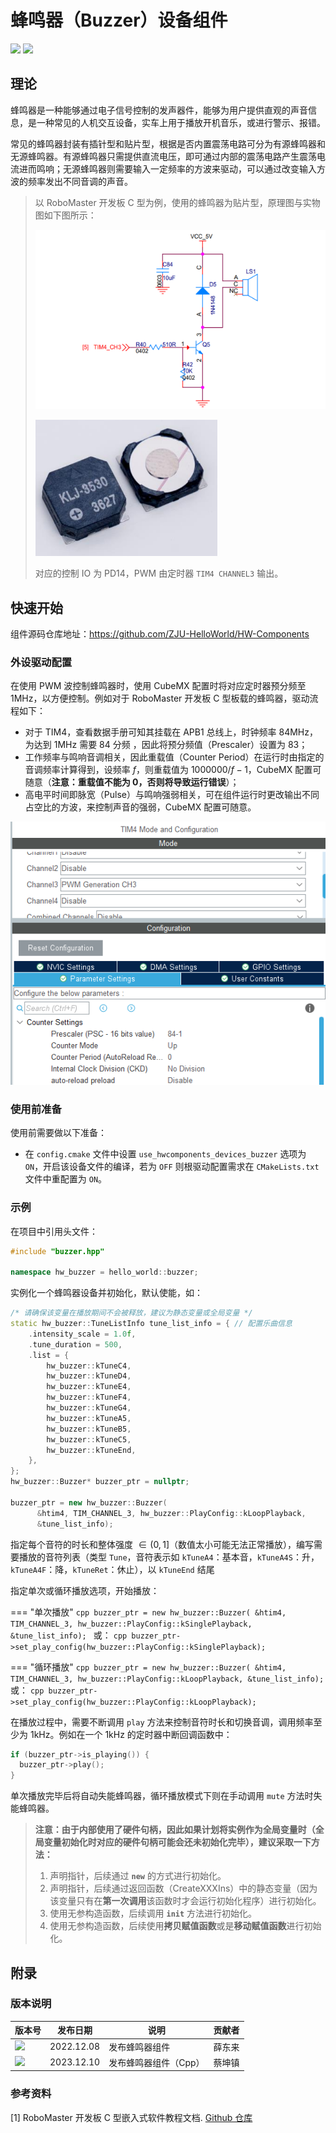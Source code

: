 # 蜂鸣器（Buzzer）设备组件

 <img src = "https://img.shields.io/badge/version-2.0.0-green"><sp> <img src = "https://img.shields.io/badge/author-dungloi | Caikunzhen-lightgrey">

## 理论

蜂鸣器是一种能够通过电子信号控制的发声器件，能够为用户提供直观的声音信息，是一种常见的人机交互设备，实车上用于播放开机音乐，或进行警示、报错。

常见的蜂鸣器封装有插针型和贴片型，根据是否内置震荡电路可分为有源蜂鸣器和无源蜂鸣器。有源蜂鸣器只需提供直流电压，即可通过内部的震荡电路产生震荡电流进而鸣响；无源蜂鸣器则需要输入一定频率的方波来驱动，可以通过改变输入方波的频率发出不同音调的声音。

> 以 RoboMaster 开发板 C 型为例，使用的蜂鸣器为贴片型，原理图与实物图如下图所示：
>
> ![image-20221208075947613](蜂鸣器设备组件.assets/image-20221208075947613.png)
>
> ![image-20221208075600049](蜂鸣器设备组件.assets/image-20221208075600049.png)
>
> 对应的控制 IO 为 PD14，PWM 由定时器 `TIM4 CHANNEL3` 输出。

## 快速开始

组件源码仓库地址：<https://github.com/ZJU-HelloWorld/HW-Components>

### 外设驱动配置

在使用 PWM 波控制蜂鸣器时，使用 CubeMX 配置时将对应定时器预分频至 1MHz，以方便控制。例如对于 RoboMaster 开发板 C 型板载的蜂鸣器，驱动流程如下：

* 对于 TIM4，查看数据手册可知其挂载在 APB1 总线上，时钟频率 84MHz，为达到 1MHz 需要 84 分频 ，因此将预分频值（Prescaler）设置为 83；
* 工作频率与鸣响音调相关，因此重载值（Counter Period）在运行时由指定的音调频率计算得到，设频率 $f$，则重载值为 $1000000 / f-1$，CubeMX 配置可随意（**注意：重载值不能为 0，否则将导致运行错误**）；
* 高电平时间即脉宽（Pulse）与鸣响强弱相关，可在组件运行时更改输出不同占空比的方波，来控制声音的强弱，CubeMX 配置可随意。

![image-20221208093940723](蜂鸣器设备组件.assets/image-20221208093940723.png)

### 使用前准备

使用前需要做以下准备：

* 在 `config.cmake` 文件中设置 `use_hwcomponents_devices_buzzer` 选项为 `ON`，开启该设备文件的编译，若为 `OFF` 则根驱动配置需求在 `CMakeLists.txt` 文件中重配置为 `ON`。

### 示例

在项目中引用头文件：

```cpp
#include "buzzer.hpp"

namespace hw_buzzer = hello_world::buzzer;
```

实例化一个蜂鸣器设备并初始化，默认使能，如：

```cpp
/* 请确保该变量在播放期间不会被释放，建议为静态变量或全局变量 */
static hw_buzzer::TuneListInfo tune_list_info = { // 配置乐曲信息
    .intensity_scale = 1.0f,
    .tune_duration = 500,
    .list = {
        hw_buzzer::kTuneC4,
        hw_buzzer::kTuneD4,
        hw_buzzer::kTuneE4,
        hw_buzzer::kTuneF4,
        hw_buzzer::kTuneG4,
        hw_buzzer::kTuneA5,
        hw_buzzer::kTuneB5,
        hw_buzzer::kTuneC5,
        hw_buzzer::kTuneEnd,
    },
};
hw_buzzer::Buzzer* buzzer_ptr = nullptr;

buzzer_ptr = new hw_buzzer::Buzzer(
      &htim4, TIM_CHANNEL_3, hw_buzzer::PlayConfig::kLoopPlayback,
      &tune_list_info);
```

指定每个音符的时长和整体强度 $\in (0,1]$（数值太小可能无法正常播放），编写需要播放的音符列表（类型 `Tune`，音符表示如 `kTuneA4`：基本音，`kTuneA4S`：升，`kTuneA4F`：降，`kTuneRet`：休止），以 `kTuneEnd` 结尾

指定单次或循环播放选项，开始播放：

=== "单次播放"
    ```cpp
    buzzer_ptr = new hw_buzzer::Buzzer(
      &htim4, TIM_CHANNEL_3, hw_buzzer::PlayConfig::kSinglePlayback,
      &tune_list_info);
    ```
    或：
    ```cpp
    buzzer_ptr->set_play_config(hw_buzzer::PlayConfig::kSinglePlayback);
    ```

=== "循环播放"
    ```cpp
    buzzer_ptr = new hw_buzzer::Buzzer(
      &htim4, TIM_CHANNEL_3, hw_buzzer::PlayConfig::kLoopPlayback,
      &tune_list_info);
    ```
    或：
    ```cpp
    buzzer_ptr->set_play_config(hw_buzzer::PlayConfig::kLoopPlayback);
    ```

在播放过程中，需要不断调用 `play` 方法来控制音符时长和切换音调，调用频率至少为 1kHz。例如在一个 1kHz 的定时器中断回调函数中：

```cpp
if (buzzer_ptr->is_playing()) {
  buzzer_ptr->play();
}
```

单次播放完毕后将自动失能蜂鸣器，循环播放模式下则在手动调用 `mute` 方法时失能蜂鸣器。

> **注意：由于内部使用了硬件句柄，因此如果计划将实例作为全局变量时（全局变量初始化时对应的硬件句柄可能会还未初始化完毕），建议采取一下方法：**
>
> 1. 声明指针，后续通过 **`new`** 的方式进行初始化。
> 2. 声明指针，后续通过返回函数（CreateXXXIns）中的静态变量（因为该变量只有在**第一次调用**该函数时才会运行初始化程序）进行初始化。
> 3. 使用无参构造函数，后续调用 **`init`** 方法进行初始化。
> 4. 使用无参构造函数，后续使用**拷贝赋值函数**或是**移动赋值函数**进行初始化。

## 附录

### 版本说明

| 版本号                                                       | 发布日期   | 说明           | 贡献者 |
| ------------------------------------------------------------ | ---------- | -------------- | ------ |
| <img src = "https://img.shields.io/badge/version-1.0.0-green"> | 2022.12.08 | 发布蜂鸣器组件 | 薛东来 |
| <img src = "https://img.shields.io/badge/version-2.0.0-green"> | 2023.12.10 | 发布蜂鸣器组件（Cpp） | 蔡坤镇 |

### 参考资料

[1] RoboMaster 开发板 C 型嵌入式软件教程文档. [Github 仓库](https://github.com/RoboMaster/Development-Board-C-Examples)
